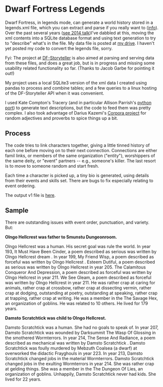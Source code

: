 
# Dwarf Fortress Legends

Dwarf Fortress, in legends mode, can generate a world history stored in a legends.xml file, which you can extract and parse if you really want to ([info](https://dwarffortresswiki.org/index.php/DF2014:Legends)).  Over the past several years ([see 2014 talk](https://www2.slideshare.net/arnicas/mining-someone-elses-magic-world-dwarf-fortress-story-generation))I've dabbled at this, moving the xml contents into a SQLite database format and using text generation to try to "describe" what's in the file.  My data file is posted at [my drive](https://drive.google.com/file/d/1xQjFVABP10uVskEpkEuOWUa-LWt4L9Xo/view?usp=sharing). I haven't yet posted my code to convert the legends file, sorry.

Fyi: The project at [DF-Storyteller]( https://gitlab.com/df_storyteller/df-storyteller) is also aimed at parsing and serving data from these files, and does a great job, but is in progress and missing some usability related functionality so far. (Thanks to Jacob Garbe for pointing it out!)

My project uses a local SQLite3 version of the xml data I created using pandas to process and combine tables; and a few queries to a linux hosting of the DF-Storyteller API when it was convenient.

I used Kate Compton's Tracery (and in particular Allison Parrish's [python port](https://github.com/aparrish/pytracery)) to generate text descriptions, but the code to feed them was pretty complex.  I also took advantage of Darius Kazemi's [Corpora project](https://github.com/dariusk/corpora) for random adjectives and proverbs to spice things up a bit.

## Process

The code tries to link characters together, giving a little tinned history of each one before moving on to their next connection.  Connections are either famil links, or members of the same organization ("entity"), worshippers of the same deity, or "event" partners -- e.g., someone's killer.  The last resort is to move to someone random and start fresh.

Each time a character is picked up, a tiny bio is generated, using details from their events and skills set.  There are bugs to fix especially relating to event ordering.

The output v1 file is [here](https://github.com/arnicas/nano-genmo-2020-dwarves/blob/master/output_v1.md).


## Sample

There are outstanding issues with event order, punctuation, and variety. But:

**Olngo Hellcrest was father to Smunstu Dungeonroom.**

Olngo Hellcrest was a human. His secret goal was rule the world. In year 193, It Must Have Been Cinder, a poem described as serious was written by Olngo Hellcrest dream . In year 199, My Friend Wisp, a poem described as forceful was written by Olngo Hellcrest . Esteem Dutiful, a poem described as serious was written by Olngo Hellcrest in year 205. The Calamitous Conqueror And Depression, a poem described as forceful was written by Olngo Hellcrest in year 211. We See Gleam, a poem described as forceful was written by Olngo Hellcrest in year 211. He was rather crap at caring for animals, rather crap at crossbow, rather crap at dissecting vermin, rather crap at dodging, outstanding at poetry, outstanding at speaking, rather crap at trapping, rather crap at writing. He was a member in the The Savage Hex, an organization of goblins. He was related to 10 others. He lived for 179 years.

**Damsto Scratchtick was child to Olngo Hellcrest.**

Damsto Scratchtick was a human. She had no goals to speak of. In year 207, Damsto Scratchtick was wounded by Darksummit The Wasp Of Glossing in the smothered Wormterrors. In year 214, The Sense And Radiance, a poem described as mechanical was written by Damsto Scratchtick . Damsto Scratchtick was foully murdered by Mebzuth Coalsea (a dwarf) at overworked the didactic Frayghouls in year 223. In year 213, Damsto Scratchtick changed jobs in the material Wormterrors. Damsto Scratchtick changed jobs in the exulting Wormterrors in year 214. She was rather crap at gelding things. She was a member in the The Dungeon Of Lies, an organization of goblins. Unhappily, Damsto Scratchtick never had kids. She lived for 22 years.